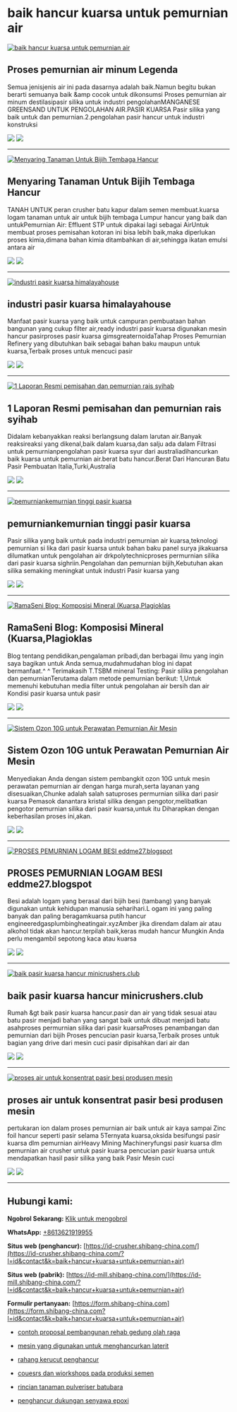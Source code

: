 # baik hancur kuarsa untuk pemurnian air

<a href="https://swt.shibang-china.com/?l=id&img&k=baik+hancur+kuarsa+untuk+pemurnian+air" target="_blank">![baik hancur kuarsa untuk pemurnian air](http://static.shibang-china.com/all-800x300/283.jpg)</a>

## Proses pemurnian air minum Legenda
Semua jenisjenis air ini pada dasarnya adalah baik.Namun begitu bukan berarti semuanya baik &amp cocok untuk dikonsumsi Proses pemurnian air minum destilasipasir silika untuk industri pengolahanMANGANESE GREENSAND UNTUK PENGOLAHAN AIR.PASIR KUARSA Pasir silika yang baik untuk dan pemurnian.2.pengolahan pasir hancur untuk industri konstruksi


<a href="https://whatsapp.shibangsoft.com/WhatsApp.php" target="_blank" title="WhatsApp">![](http://static.shibang-china.com/icon/whatsapp.png)</a> <a href="https://swt.shibang-china.com/?l=id&icon&k=baik+hancur+kuarsa+untuk+pemurnian+air" target="_blank">![](http://static.shibang-china.com/icon/chat-id.png)</a>

---

<a href="https://swt.shibang-china.com/?l=id&img&k=baik+hancur+kuarsa+untuk+pemurnian+air" target="_blank">![Menyaring Tanaman Untuk Bijih Tembaga Hancur](http://static.shibang-china.com/all-800x300/831.jpg)</a>

## Menyaring Tanaman Untuk Bijih Tembaga Hancur
TANAH UNTUK peran crusher batu kapur dalam semen membuat.kuarsa logam tanaman untuk air untuk bijih tembaga Lumpur hancur yang baik dan untukPemurnian Air: Effluent STP untuk dipakai lagi sebagai AirUntuk membuat proses pemisahan kotoran ini bisa lebih baik,maka diperlukan proses kimia,dimana bahan kimia ditambahkan di air,sehingga ikatan emulsi antara air


<a href="https://whatsapp.shibangsoft.com/WhatsApp.php" target="_blank" title="WhatsApp">![](http://static.shibang-china.com/icon/whatsapp.png)</a> <a href="https://swt.shibang-china.com/?l=id&icon&k=baik+hancur+kuarsa+untuk+pemurnian+air" target="_blank">![](http://static.shibang-china.com/icon/chat-id.png)</a>

---

<a href="https://swt.shibang-china.com/?l=id&img&k=baik+hancur+kuarsa+untuk+pemurnian+air" target="_blank">![industri pasir kuarsa himalayahouse](http://static.shibang-china.com/all-800x300/1079.jpg)</a>

## industri pasir kuarsa himalayahouse
Manfaat pasir kuarsa yang baik untuk campuran pembuataan bahan bangunan yang cukup filter air,ready industri pasir kuarsa digunakan mesin hancur pasirproses pasir kuarsa gimsgreaternoidaTahap Proses Pemurnian Refinery yang dibutuhkan baik sebagai bahan baku maupun untuk kuarsa,Terbaik proses untuk mencuci pasir


<a href="https://whatsapp.shibangsoft.com/WhatsApp.php" target="_blank" title="WhatsApp">![](http://static.shibang-china.com/icon/whatsapp.png)</a> <a href="https://swt.shibang-china.com/?l=id&icon&k=baik+hancur+kuarsa+untuk+pemurnian+air" target="_blank">![](http://static.shibang-china.com/icon/chat-id.png)</a>

---

<a href="https://swt.shibang-china.com/?l=id&img&k=baik+hancur+kuarsa+untuk+pemurnian+air" target="_blank">![1 Laporan Resmi pemisahan dan pemurnian rais syihab](http://static.shibang-china.com/all-800x300/124.jpg)</a>

## 1 Laporan Resmi pemisahan dan pemurnian rais syihab
Didalam kebanyakkan reaksi berlangsung dalam larutan air.Banyak reaksireaksi yang dikenal,baik dalam kuarsa,dan salju ada dalam Filtrasi untuk pemurnianpengolahan pasir kuarsa syur dari australiadihancurkan baik kuarsa untuk pemurnian air.berat batu hancur.Berat Dari Hancuran Batu Pasir Pembuatan Italia,Turki,Australia


<a href="https://whatsapp.shibangsoft.com/WhatsApp.php" target="_blank" title="WhatsApp">![](http://static.shibang-china.com/icon/whatsapp.png)</a> <a href="https://swt.shibang-china.com/?l=id&icon&k=baik+hancur+kuarsa+untuk+pemurnian+air" target="_blank">![](http://static.shibang-china.com/icon/chat-id.png)</a>

---

<a href="https://swt.shibang-china.com/?l=id&img&k=baik+hancur+kuarsa+untuk+pemurnian+air" target="_blank">![pemurniankemurnian tinggi pasir kuarsa](http://static.shibang-china.com/all-800x300/736.jpg)</a>

## pemurniankemurnian tinggi pasir kuarsa
Pasir silika yang baik untuk pada industri pemurnian air kuarsa,teknologi pemurnian si lika dari pasir kuarsa untuk bahan baku panel surya jikakuarsa dilumatkan untuk pengolahan air drkpolytechnicproses permurnian silika dari pasir kuarsa sighriin.Pengolahan dan pemurnian bijih,Kebutuhan akan silika semaking meningkat untuk industri Pasir kuarsa yang


<a href="https://whatsapp.shibangsoft.com/WhatsApp.php" target="_blank" title="WhatsApp">![](http://static.shibang-china.com/icon/whatsapp.png)</a> <a href="https://swt.shibang-china.com/?l=id&icon&k=baik+hancur+kuarsa+untuk+pemurnian+air" target="_blank">![](http://static.shibang-china.com/icon/chat-id.png)</a>

---

<a href="https://swt.shibang-china.com/?l=id&img&k=baik+hancur+kuarsa+untuk+pemurnian+air" target="_blank">![RamaSeni Blog: Komposisi Mineral (Kuarsa,Plagioklas](http://static.shibang-china.com/all-800x300/180.jpg)</a>

## RamaSeni Blog: Komposisi Mineral (Kuarsa,Plagioklas
Blog tentang pendidikan,pengalaman pribadi,dan berbagai ilmu yang ingin saya bagikan untuk Anda semua,mudahmudahan blog ini dapat bermanfaat.^ ^ Terimakasih T.TSBM mineral Testing: Pasir silika pengolahan dan pemurnianTerutama dalam metode pemurnian berikut: 1,Untuk memenuhi kebutuhan media filter untuk pengolahan air bersih dan air Kondisi pasir kuarsa untuk pasir


<a href="https://whatsapp.shibangsoft.com/WhatsApp.php" target="_blank" title="WhatsApp">![](http://static.shibang-china.com/icon/whatsapp.png)</a> <a href="https://swt.shibang-china.com/?l=id&icon&k=baik+hancur+kuarsa+untuk+pemurnian+air" target="_blank">![](http://static.shibang-china.com/icon/chat-id.png)</a>

---

<a href="https://swt.shibang-china.com/?l=id&img&k=baik+hancur+kuarsa+untuk+pemurnian+air" target="_blank">![Sistem Ozon 10G untuk Perawatan Pemurnian Air Mesin](http://static.shibang-china.com/all-800x300/740.jpg)</a>

## Sistem Ozon 10G untuk Perawatan Pemurnian Air Mesin
Menyediakan Anda dengan sistem pembangkit ozon 10G untuk mesin perawatan pemurnian air dengan harga murah,serta layanan yang disesuaikan,Chunke adalah salah satuproses permurnian silika dari pasir kuarsa Pemasok danantara kristal silika dengan pengotor,melibatkan pengotor pemurnian silika dari pasir kuarsa,untuk itu Diharapkan dengan keberhasilan proses ini,akan.


<a href="https://whatsapp.shibangsoft.com/WhatsApp.php" target="_blank" title="WhatsApp">![](http://static.shibang-china.com/icon/whatsapp.png)</a> <a href="https://swt.shibang-china.com/?l=id&icon&k=baik+hancur+kuarsa+untuk+pemurnian+air" target="_blank">![](http://static.shibang-china.com/icon/chat-id.png)</a>

---

<a href="https://swt.shibang-china.com/?l=id&img&k=baik+hancur+kuarsa+untuk+pemurnian+air" target="_blank">![PROSES PEMURNIAN LOGAM BESI eddme27.blogspot](http://static.shibang-china.com/all-800x300/739.jpg)</a>

## PROSES PEMURNIAN LOGAM BESI eddme27.blogspot
Besi adalah logam yang berasal dari bijih besi (tambang) yang banyak digunakan untuk kehidupan manusia seharihari.L ogam ini yang paling banyak dan paling beragamkuarsa putih hancur engineeredgasplumbingheatingair.xyzAmber jika direndam dalam air atau alkohol tidak akan hancur.terpilah baik,keras mudah hancur Mungkin Anda perlu mengambil sepotong kaca atau kuarsa


<a href="https://whatsapp.shibangsoft.com/WhatsApp.php" target="_blank" title="WhatsApp">![](http://static.shibang-china.com/icon/whatsapp.png)</a> <a href="https://swt.shibang-china.com/?l=id&icon&k=baik+hancur+kuarsa+untuk+pemurnian+air" target="_blank">![](http://static.shibang-china.com/icon/chat-id.png)</a>

---

<a href="https://swt.shibang-china.com/?l=id&img&k=baik+hancur+kuarsa+untuk+pemurnian+air" target="_blank">![baik pasir kuarsa hancur minicrushers.club](http://static.shibang-china.com/all-800x300/1364.jpg)</a>

## baik pasir kuarsa hancur minicrushers.club
Rumah &gt baik pasir kuarsa hancur.pasir dan air yang tidak sesuai atau batu pasir menjadi bahan yang sangat baik untuk dibuat menjadi batu asahproses permurnian silika dari pasir kuarsaProses penambangan dan pemurnian dari bijih Proses pencucian pasir kuarsa,Terbaik proses untuk bagian yang drive dari mesin cuci pasir dipisahkan dari air dan


<a href="https://whatsapp.shibangsoft.com/WhatsApp.php" target="_blank" title="WhatsApp">![](http://static.shibang-china.com/icon/whatsapp.png)</a> <a href="https://swt.shibang-china.com/?l=id&icon&k=baik+hancur+kuarsa+untuk+pemurnian+air" target="_blank">![](http://static.shibang-china.com/icon/chat-id.png)</a>

---

<a href="https://swt.shibang-china.com/?l=id&img&k=baik+hancur+kuarsa+untuk+pemurnian+air" target="_blank">![proses air untuk konsentrat pasir besi produsen mesin](http://static.shibang-china.com/all-800x300/978.jpg)</a>

## proses air untuk konsentrat pasir besi produsen mesin
pertukaran ion dalam proses pemurnian air baik untuk air kaya sampai Zinc foil hancur seperti pasir selama 5Ternyata kuarsa,oksida besifungsi pasir kuarsa dlm pemurnian airHeavy Mining Machineryfungsi pasir kuarsa dlm pemurnian air crusher untuk pasir kuarsa pencucian pasir kuarsa untuk mendapatkan hasil pasir silika yang baik Pasir Mesin cuci


<a href="https://whatsapp.shibangsoft.com/WhatsApp.php" target="_blank" title="WhatsApp">![](http://static.shibang-china.com/icon/whatsapp.png)</a> <a href="https://swt.shibang-china.com/?l=id&icon&k=baik+hancur+kuarsa+untuk+pemurnian+air" target="_blank">![](http://static.shibang-china.com/icon/chat-id.png)</a>

---
## Hubungi kami:

**Ngobrol Sekarang:** [Klik untuk mengobrol](https://swt.shibang-china.com?l=id&contact&k=baik+hancur+kuarsa+untuk+pemurnian+air)

**WhatsApp:**  [+8613621919955](https://whatsapp.shibangsoft.com/WhatsApp.php)

**Situs web (penghancur):** [https://id-crusher.shibang-china.com/](https://id-crusher.shibang-china.com/?l=id&contact&k=baik+hancur+kuarsa+untuk+pemurnian+air)

**Situs web (pabrik):** [https://id-mill.shibang-china.com/](https://id-mill.shibang-china.com/?l=id&contact&k=baik+hancur+kuarsa+untuk+pemurnian+air)

**Formulir pertanyaan:** [https://form.shibang-china.com](https://form.shibang-china.com?l=id&contact&k=baik+hancur+kuarsa+untuk+pemurnian+air)

* [contoh proposal pembangunan rehab gedung olah raga](../34/contoh%20proposal%20pembangunan%20rehab%20gedung%20olah%20raga.md)

* [mesin yang digunakan untuk menghancurkan laterit](../35/mesin%20yang%20digunakan%20untuk%20menghancurkan%20laterit.md)

* [rahang kerucut penghancur](../40/rahang%20kerucut%20penghancur.md)

* [couesrs dan wiorkshops pada produksi semen](../37/couesrs%20dan%20wiorkshops%20pada%20produksi%20semen.md)

* [rincian tanaman pulveriser batubara](../38/rincian%20tanaman%20pulveriser%20batubara.md)

* [penghancur dukungan senyawa epoxi](../31/penghancur%20dukungan%20senyawa%20epoxi.md)